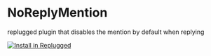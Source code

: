 # NoReplyMention

replugged plugin that disables the mention by default when replying

[![Install in Replugged](https://img.shields.io/badge/-Install%20in%20Replugged-blue?style=for-the-badge&logo=none)](https://replugged.dev/install?identifier=Puyodead1/replugged-noreplymention&source=github)
